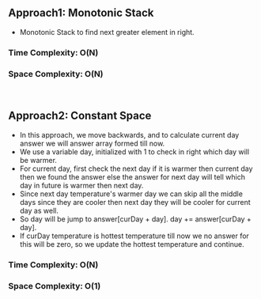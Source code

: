## Approach1: Monotonic Stack
* Monotonic Stack to find next greater element in right.
​
### Time Complexity: O(N)
### Space Complexity: O(N)
​
## Approach2: Constant Space
* In this approach, we move backwards, and to calculate current day answer we will answer array formed till now.
* We use a variable day, initialized with 1 to check in right which day will be warmer.
* For current day, first check the next day if it is warmer then current day then we found the answer else the answer for next day will tell which day in future is warmer then next day.
* Since next day temperature's warmer day we can skip all the middle days since they are cooler then next day they will be cooler for current day as well.
* So day will be jump to answer[curDay + day]. day += answer[curDay + day].
* If curDay temperature is hottest temperature till now we no answer for this will be zero, so we update the hottest temperature and continue.
​
### Time Complexity: O(N)
### Space Complexity: O(1)